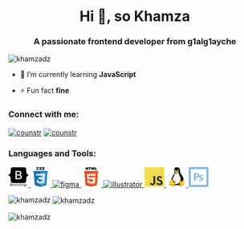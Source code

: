 <h1 align="center">Hi 👋, so Khamza</h1>
<h3 align="center">A passionate frontend developer from g1alg1ayche</h3>

<p align="left"> <img src="https://komarev.com/ghpvc/?username=khamzadz&label=Profile%20views&color=0e75b6&style=flat" alt="khamzadz" /> </p>

- 🌱 I’m currently learning **JavaScript**

- ⚡ Fun fact **fine**

<h3 align="left">Connect with me:</h3>
<p align="left">
<a href="https://instagram.com/counstr" target="blank"><img align="center" src="https://raw.githubusercontent.com/rahuldkjain/github-profile-readme-generator/master/src/images/icons/Social/instagram.svg" alt="counstr" height="30" width="40" /></a>
<a href="https://www.youtube.com/c/counstr" target="blank"><img align="center" src="https://raw.githubusercontent.com/rahuldkjain/github-profile-readme-generator/master/src/images/icons/Social/youtube.svg" alt="counstr" height="30" width="40" /></a>
</p>

<h3 align="left">Languages and Tools:</h3>
<p align="left"> <a href="https://getbootstrap.com" target="_blank" rel="noreferrer"> <img src="https://raw.githubusercontent.com/devicons/devicon/master/icons/bootstrap/bootstrap-plain-wordmark.svg" alt="bootstrap" width="40" height="40"/> </a> <a href="https://www.w3schools.com/css/" target="_blank" rel="noreferrer"> <img src="https://raw.githubusercontent.com/devicons/devicon/master/icons/css3/css3-original-wordmark.svg" alt="css3" width="40" height="40"/> </a> <a href="https://www.figma.com/" target="_blank" rel="noreferrer"> <img src="https://www.vectorlogo.zone/logos/figma/figma-icon.svg" alt="figma" width="40" height="40"/> </a> <a href="https://www.w3.org/html/" target="_blank" rel="noreferrer"> <img src="https://raw.githubusercontent.com/devicons/devicon/master/icons/html5/html5-original-wordmark.svg" alt="html5" width="40" height="40"/> </a> <a href="https://www.adobe.com/in/products/illustrator.html" target="_blank" rel="noreferrer"> <img src="https://www.vectorlogo.zone/logos/adobe_illustrator/adobe_illustrator-icon.svg" alt="illustrator" width="40" height="40"/> </a> <a href="https://developer.mozilla.org/en-US/docs/Web/JavaScript" target="_blank" rel="noreferrer"> <img src="https://raw.githubusercontent.com/devicons/devicon/master/icons/javascript/javascript-original.svg" alt="javascript" width="40" height="40"/> </a> <a href="https://www.linux.org/" target="_blank" rel="noreferrer"> <img src="https://raw.githubusercontent.com/devicons/devicon/master/icons/linux/linux-original.svg" alt="linux" width="40" height="40"/> </a> <a href="https://www.photoshop.com/en" target="_blank" rel="noreferrer"> <img src="https://raw.githubusercontent.com/devicons/devicon/master/icons/photoshop/photoshop-line.svg" alt="photoshop" width="40" height="40"/> </a> </p>

<p><img align="left" src="https://github-readme-stats.vercel.app/api/top-langs?username=khamzadz&show_icons=true&locale=en&layout=compact" alt="khamzadz" /></p>

<p>&nbsp;<img align="center" src="https://github-readme-stats.vercel.app/api?username=khamzadz&show_icons=true&locale=en" alt="khamzadz" /></p>

<p><img align="center" src="https://github-readme-streak-stats.herokuapp.com/?user=khamzadz&" alt="khamzadz" /></p>



